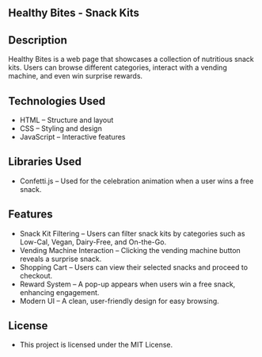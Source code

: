 ## Healthy Bites - Snack Kits

## Description
Healthy Bites is a web page that showcases a collection of nutritious snack kits. Users can browse different categories, interact with a vending machine, and even win surprise rewards.

## Technologies Used
 - HTML – Structure and layout
- CSS – Styling and design
- JavaScript – Interactive features

##  Libraries Used
- Confetti.js – Used for the celebration animation when a user wins a free snack.

## Features
- Snack Kit Filtering – Users can filter snack kits by categories such as Low-Cal, Vegan, Dairy-Free, and On-the-Go.
- Vending Machine Interaction – Clicking the vending machine button reveals a surprise snack.
- Shopping Cart – Users can view their selected snacks and proceed to checkout.
- Reward System – A pop-up appears when users win a free snack, enhancing engagement.
- Modern UI – A clean, user-friendly design for easy browsing.

## License
- This project is licensed under the MIT License.


